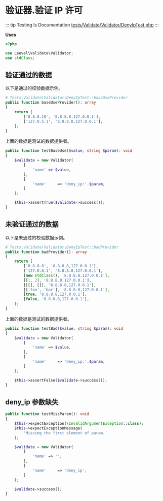 # 验证器.验证 IP 许可

::: tip Testing Is Documentation
[tests/Validate/Validator/DenyIpTest.php](https://github.com/hunzhiwange/framework/blob/master/tests/Validate/Validator/DenyIpTest.php)
:::
    
**Uses**

``` php
<?php

use Leevel\Validate\Validator;
use stdClass;
```

## 验证通过的数据

以下是通过的校验数据示例。

``` php
# Tests\Validate\Validator\DenyIpTest::baseUseProvider
public function baseUseProvider(): array
{
    return [
        ['8.8.8.10', '8.8.8.8,127.0.0.1'],
        ['127.0.5.1', '8.8.8.8,127.0.0.1'],
    ];
}
```

上面的数据是测试的数据提供者。


``` php
public function testBaseUse($value, string $param): void
{
    $validate = new Validator(
        [
            'name' => $value,
        ],
        [
            'name'     => 'deny_ip:'.$param,
        ]
    );

    $this->assertTrue($validate->success());
}
```
    
## 未验证通过的数据

以下是未通过的校验数据示例。

``` php
# Tests\Validate\Validator\DenyIpTest::badProvider
public function badProvider(): array
{
    return [
        ['8.8.8.8', '8.8.8.8,127.0.0.1'],
        ['127.0.0.1', '8.8.8.8,127.0.0.1'],
        [new stdClass(), '8.8.8.8,127.0.0.1'],
        [[1, 2], '8.8.8.8,127.0.0.1'],
        [[[], []], '8.8.8.8,127.0.0.1'],
        [['foo', 'bar'], '8.8.8.8,127.0.0.1'],
        [true, '8.8.8.8,127.0.0.1'],
        [false, '8.8.8.8,127.0.0.1'],
    ];
}
```

上面的数据是测试的数据提供者。


``` php
public function testBad($value, string $param): void
{
    $validate = new Validator(
        [
            'name' => $value,
        ],
        [
            'name'     => 'deny_ip:'.$param,
        ]
    );

    $this->assertFalse($validate->success());
}
```
    
## deny_ip 参数缺失

``` php
public function testMissParam(): void
{
    $this->expectException(\InvalidArgumentException::class);
    $this->expectExceptionMessage(
        'Missing the first element of param.'
    );

    $validate = new Validator(
        [
            'name' => '',
        ],
        [
            'name'     => 'deny_ip',
        ]
    );

    $validate->success();
}
```